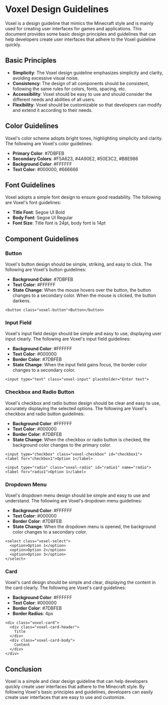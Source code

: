 # Voxel Design Guidelines

Voxel is a design guideline that mimics the Minecraft style and is mainly used for creating user interfaces for games and applications. This document provides some basic design principles and guidelines that can help developers create user interfaces that adhere to the Voxel guideline quickly.

## Basic Principles

- **Simplicity**: The Voxel design guideline emphasizes simplicity and clarity, avoiding excessive visual noise.
- **Consistency**: The design of all components should be consistent, following the same rules for colors, fonts, spacing, etc.
- **Accessibility**: Voxel should be easy to use and should consider the different needs and abilities of all users.
- **Flexibility**: Voxel should be customizable so that developers can modify and extend it according to their needs.

## Color Guidelines

Voxel's color scheme adopts bright tones, highlighting simplicity and clarity. The following are Voxel's color guidelines:

- **Primary Color**: #7DBFEB
- **Secondary Colors**: #F5A623, #4A90E2, #50E3C2, #B8E986
- **Background Color**: #FFFFFF
- **Text Color**: #000000, #666666

## Font Guidelines

Voxel adopts a simple font design to ensure good readability. The following are Voxel's font guidelines:

- **Title Font**: Segoe UI Bold
- **Body Font**: Segoe UI Regular
- **Font Size**: Title font is 24pt, body font is 14pt

## Component Guidelines

### Button

Voxel's button design should be simple, striking, and easy to click. The following are Voxel's button guidelines:

- **Background Color**: #7DBFEB
- **Text Color**: #FFFFFF
- **State Change**: When the mouse hovers over the button, the button changes to a secondary color. When the mouse is clicked, the button darkens.

```
<button class="voxel-button">Button</button>
```

### Input Field

Voxel's input field design should be simple and easy to use, displaying user input clearly. The following are Voxel's input field guidelines:

- **Background Color**: #FFFFFF
- **Text Color**: #000000
- **Border Color**: #7DBFEB
- **State Change**: When the input field gains focus, the border color changes to a secondary color.

```
<input type="text" class="voxel-input" placeholder="Enter text">
```

### Checkbox and Radio Button

Voxel's checkbox and radio button design should be clear and easy to use, accurately displaying the selected options. The following are Voxel's checkbox and radio button guidelines:

- **Background Color**: #FFFFFF
- **Text Color**: #000000
- **Border Color**: #7DBFEB
- **State Change**: When the checkbox or radio button is checked, the background color changes to the primary color.

```
<input type="checkbox" class="voxel-checkbox" id="checkbox1">
<label for="checkbox1">Option 1</label>

<input type="radio" class="voxel-radio" id="radio1" name="radio">
<label for="radio1">Option 1</label>
```

### Dropdown Menu

Voxel's dropdown menu design should be simple and easy to use and understand. The following are Voxel's dropdown menu guidelines:

- **Background Color**: #FFFFFF
- **Text Color**: #000000
- **Border Color**: #7DBFEB
- **State Change**: When the dropdown menu is opened, the background color changes to a secondary color.

```
<select class="voxel-select">
  <option>Option 1</option>
  <option>Option 2</option>
  <option>Option 3</option>
</select>
```

### Card

Voxel's card design should be simple and clear, displaying the content in the card clearly. The following are Voxel's card guidelines:

- **Background Color**: #FFFFFF
- **Text Color**: #000000
- **Border Color**: #7DBFEB
- **Border Radius**: 4px

```
<div class="voxel-card">
  <div class="voxel-card-header">
    Title
  </div>
  <div class="voxel-card-body">
    Content
  </div>
</div>
```

## Conclusion

Voxel is a simple and clear design guideline that can help developers quickly create user interfaces that adhere to the Minecraft style. By following Voxel's basic principles and guidelines, developers can easily create user interfaces that are easy to use and customize.
